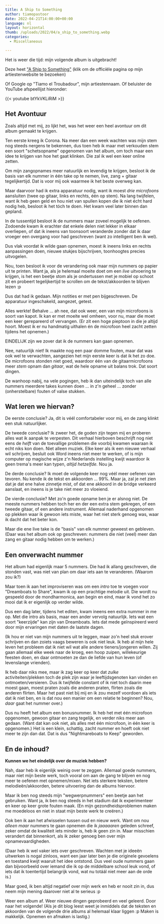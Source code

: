 ```yaml
---
title: A Ship to Something
author: tiamopastoor
date: 2022-04-21T14:00:00+00:00
language: nl
layout: horizontal
thumb: /uploads/2022/04/a_ship_to_something.webp
categories:
  - Miscellaneous

---
```


Het is weer die tijd: mijn volgende album is uitgebracht!

Deze heet ["A Ship to Something"][1] (klik om de officiële pagina op mijn artiestenwebsite te bezoeken)

Of Google op "Tiamo el Troubadour", mijn artiestennaam. Of beluister de YouTube afspeellijst hieronder:

{{< youtube btYkVKLiRiM >}}

## Het Avontuur 

Zoals altijd met mij, zo lijkt het, was het weer een heel avontuur om dit album gemaakt te krijgen.

Ten eerste kreeg ik Corona. Na meer dan een week wachten was mijn stem nog steeds nergens te bekennen, dus toen heb ik maar met verkouden stem een soort "schetsopname" opgenomen van het album, om toch maar een idee te krijgen van hoe het gaat klinken. Die zal ik wel een keer online zetten.

Om mijn zangopnames meer natuurlijk en levendig te krijgen, besloot ik de basis van elk nummer in één take op te nemen, live, zang + gitaar tegelijkertijd. Dat is voor mij ook waarmee ik het beste overweg kan.

Maar daarvoor had ik extra apparatuur nodig, want ik moest _drie microfoons_ aansluiten (twee op gitaar, links en rechts, één op stem). Na lang twijfelen, want ik heb geen geld en hou niet van spullen kopen die ik niet écht hard nodig heb, besloot ik het tóch te doen. Het kwam veel later binnen dan gepland.

In de tussentijd besloot ik de nummers maar zoveel mogelijk te oefenen. Zodoende kwam ik erachter dat enkele delen niet lekker in elkaar overliepen, of dat ik ineens van toonsoort veranderde zonder dat ik daar vroeger een overgang voor had geschreven (want zo intelligent ben ik wel). 

Dus vlak voordat ik wilde gaan opnemen, moest ik ineens links en rechts aanpassingen doen, nieuwe stukjes bijschrijven, toonhoogtes precies uitvogelen.

Nou, toen besloot ik voor de verandering ook maar mijn nummers op papier uit te printen. Want ja, als je helemaal moeite doet om een _live_ uitvoering te krijgen, is het een beetje stom als je ondertussen met je mobiel op schoot zit en probeert tegelijkertijd te scrollen om de tekst/akkoorden te blijven lezen :p

Dus dat had ik gedaan. Mijn notities er met pen bijgeschreven. De apparatuur ingeschakeld, aangezet, getest.

Alles werkte! Behalve ... ah nee, dat ook weer, een van mijn microfoons is soort van kapot. Ik kan er met moeite wel omheen, voor nu, maar die moet een keer gerepareerd of vervangen. (Er zit een hoge pieptoon in die je altijd hoort. Moest ik er nu handmatig uithalen én de microfoon heel zacht zetten tijdens het opnemen.)

EINDELIJK zijn we zover dat ik de nummers kan gaan opnemen.

Nee, natuurlijk niet! Ik maakte nog een paar domme fouten, maar dat was ook wel te verwachten, aangezien het mijn eerste keer is dat ik het zo doe. De microfoons stonden niet goed, waardoor één van de gitaarmicrofoons meer _stem_ opnam dan _gitaar_, wat de hele opname uit balans trok. Dat soort dingen.

De wanhoop nabij, na vele pogingen, heb ik dan uiteindelijk toch van alle nummers meerdere takes kunnen doen ... in z'n geheel ... zonder (onherstelbare) fouten of valse stukken.

## Wat leren we hiervan? 

De eerste conclusie? Ja, dit is véél comfortabeler voor mij, en de zang klinkt een stuk natuurlijker.

De tweede conclusie? Ik zweer het, de goden zijn tegen mij en proberen alles wat ik aanpak te verpesten. Dit verhaal hierboven beschrijft nog niet eens de _helft_ van de toevallige problemen die voorbij kwamen waaraan ik echt niks kon doen. Niet alleen muziek. Elke keer als ik een nieuwe verhaal wil schrijven, besluit ook Word ineens niet meer te werken, of is mijn computer op magische wijze z'n Nederlands instelling kwijt waardoor ik geen trema's meer kan typen, _altijd hetzelfde._ Nou ja.

De derde conclusie? Ik moet de volgende keer nog véél meer oefenen van tevoren. Nu kende ik de tekst en akkoorden ... 99%. Maar ja, zal je net zien dat je dat ene halve zinnetje mist, of dat ene akkoord in de bridge verkeerd aanslaat, en ineens is je take niet meer zo vloeiend.

De vierde conclusie? Met zo'n goede opname ben je er alsnog niet. De meeste nummers hebben toch her en der een extra stem gekregen, of een tweede gitaar, of een andere instrument. Allemaal naderhand opgenomen op plekken waar ik gewoon iets miste, waar het niet sterk genoeg was, waar ik dacht dat het beter kon.

Maar die ene live take is de "basis" van elk nummer geweest en gebleven. (Daar was het album ook op geschreven: nummers die niet (veel) meer dan zang en gitaar nodig hebben om te werken.)

## Een onverwacht nummer 

Het album had eigenlijk maar 5 nummers. Die had ik allang geschreven, die stonden vast, was niet van plan om daar iets aan te veranderen. (Waarom zou ik?)

Maar toen ik aan het improviseren was om een _intro_ toe te voegen voor "Dreamboats to Share", kwam ik op een prachtige melodie uit. Die wordt nu gespeeld door de mondharmonica, aan begin en eind, maar ik vond het zo mooi dat ik er eigenlijk op verder wilde.

Dus een dag later, tijdens het editen, kwam ineens een extra nummer in me op. Met die intro als basis, maar een ander vervolg natuurlijk. Iets wat een soort "keerzijde" kan zijn van Dreamboats. Iets dat mede geïnspireerd werd door mijn ervaringen met daten de laatste dagen.

(Ik hou er niet van mijn nummers uit te leggen, maar zo'n heel stuk erover schrijven en dan zoiets vaags beweren is ook niet leuk. Ik heb al mijn hele leven het probleem dat ik niet wil wat alle andere tieners/jongeren willen. Zij gaan allemaal elke week naar de kroeg, een hoop zuipen, willekeurige feesten doen, en daar ontmoeten ze dan de liefde van hun leven (of levenslange vrienden). 

Ik heb daar niks mee, maar ik zag keer op keer dat _zulke_ activiteiten/plekken toch de plek zijn waar je leeftijdsgenoten kan vinden en ontmoeten/versieren. Dus ik twijfelde constant of ik niet toch daarin mee moest gaan, moest praten zoals die anderen praten, flirten zoals die anderen flirten. Maar het past niet bij mij en ik zou mezelf voordoen als iets dat ik niet ben, en is dat nou een manier om een relatie te beginnen? Nou, _daar_ gaat het nummer over.)

Dus nu heeft het album een bonusnummer. Ik heb het met één microfoon opgenomen, gewoon gitaar en zang tegelijk, en verder niks meer aan gedaan. (Want dat kan ook niet, als alles met één microfoon, in één keer is opgenomen.) Het is een klein, schattig, zacht nummer en hoeft ook niet meer te zijn dan dat. Dat is dus "Nightmareboats to Keep" geworden. 

## En de inhoud? 

**Kunnen we het eindelijk over de muziek hebben?** 

Nah, daar heb ik eigenlijk weinig over te zeggen. Allemaal goede nummers, maar niet mijn beste werk, toch vooral om aan de gang te blijven en nog meer te oefenen met opnemen/mixen. Net iets sterkere teksten, betere melodieën/akkoorden, betere uitvoering dan de albums hiervoor. 

Maar ik ben nog steeds mijn "wegwerpnummers" een beetje aan het gebruiken. Want ja, ik ben nog steeds in het stadium dat ik experimenteer en keer op keer grote fouten maak. (En mijn gezondheidsproblemen maken me moedeloos en niet in staat mijn beste werk te creëren.) 

Ook ben ik aan het afwisselen tussen oud en nieuw werk. Want om nou _alleen maar_ nummers te gaan opnemen die ik _jaaaaaren_ geleden schreef, zeker omdat de kwaliteit iets minder is, heb ik geen zin in. Maar misschien verandert dat binnenkort, als ik zeker genoeg ben over mijn opnamevaardigheden.

(Daar heb ik wel vaker iets over geschreven. Wachten met je ideeën uitwerken is nogal zinloos, want een jaar later ben je die originele gevoelens en toestand kwijt waaruit het idee ontstond. Dus veel oude nummers gaan dan bijvoorbeeld over iemand die ik op de middelbare school leuk vond, of iets dat ik toentertijd belangrijk vond, wat nu totáál niet meer aan de orde is.)

Maar goed, ik ben altijd negatief over mijn werk en heb er nooit zin in, dus neem mijn mening daarover niet al te serieus :p

Weer een album af. Weer nieuwe dingen geprobeerd en veel geleerd. Door naar het volgende! (Als je dit blog leest weet je inmiddels dat de teksten en akkoorden van de volgende drie albums al helemaal klaar liggen :p Maken is makkelijk. Opnemen en afmaken is lastig.)

 [1]: https://eltroubadour.com/albums/a-ship-to-something/